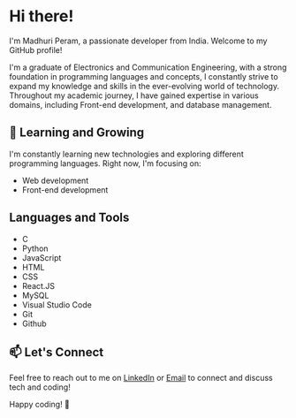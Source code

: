 # Hi there!

I'm Madhuri Peram, a passionate developer from India. Welcome to my GitHub profile!

I'm a graduate of Electronics and Communication Engineering, with a strong foundation in programming languages and concepts, I constantly strive to expand my knowledge and skills in the ever-evolving world of technology. Throughout my academic journey, I have gained expertise in various domains, including Front-end development, and database management.

## 🌱 Learning and Growing
I'm constantly learning new technologies and exploring different programming languages. Right now, I'm focusing on:
- Web development
- Front-end development

## Languages and Tools
- C
- Python
- JavaScript
- HTML
- CSS
- React.JS
- MySQL
- Visual Studio Code
- Git
- Github
  
## 📫 Let's Connect
Feel free to reach out to me on [LinkedIn](www.linkedin.com/in/peram-madhuri) or [Email](madhuriperam146@gmail.com) to connect and discuss tech and coding!

Happy coding! 🚀
